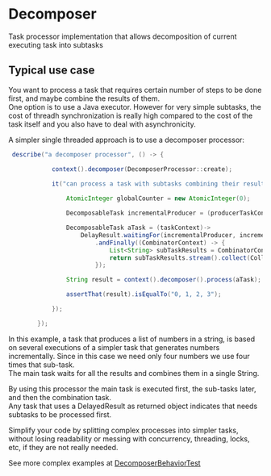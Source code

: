Decomposer
==============

Task processor implementation that allows decomposition of current executing task into subtasks

## Typical use case

You want to process a task that requires certain number of steps to be done first, and maybe combine the results of them.  
One option is to use a Java executor. However for very simple subtasks, the cost of threadh synchronization is really 
high compared to the cost of the task itself and you also have to deal with asynchronicity.      

A simpler single threaded approach is to use a decomposer processor:

```java  
 describe("a decomposer processor", () -> {

            context().decomposer(DecomposerProcessor::create);
            
            it("can process a task with subtasks combining their result",()->{

                AtomicInteger globalCounter = new AtomicInteger(0);

                DecomposableTask incrementalProducer = (producerTaskContex)-> String.valueOf(globalCounter.getAndIncrement());

                DecomposableTask aTask = (taskContext)->
                    DelayResult.waitingFor(incrementalProducer, incrementalProducer, incrementalProducer, incrementalProducer)
                        .andFinally((CombinatorContext) -> {
                            List<String> subTaskResults = CombinatorContext.getSubTaskResults();
                            return subTaskResults.stream().collect(Collectors.joining(", "));
                        });

                String result = context().decomposer().process(aTask);

                assertThat(result).isEqualTo("0, 1, 2, 3");

            });   

        });
```

In this example, a task that produces a list of numbers in a string, is based on several executions of a simpler task 
that generates numbers incrementally. Since in this case we need only four numbers we use four times that sub-task.  
The main task waits for all the results and combines them in a single String.
 
By using this processor the main task is executed first, the sub-tasks later, and then the combination task.  
Any task that uses a DelayedResult as returned object indicates that needs subtasks to be processed first.

Simplify your code by splitting complex processes into simpler tasks, without losing readability or messing with
 concurrency, threading, locks, etc, if they are not really needed.
 
See more complex examples at [DecomposerBehaviorTest](https://github.com/kfgodel/decomposer/blob/master/src/test/java/ar/com/kfgodel/decomposer/DecomposerBehaviorTest.java)
 